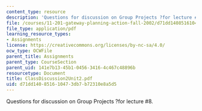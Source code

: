 ```yaml
---
content_type: resource
description: 'Questions for discussion on Group Projects ?for lecture #8.'
file: /courses/11-201-gateway-planning-action-fall-2002/d71dd140851610473db7b72310e8a5d5_ClassDiscussion2Unit2.pdf
file_type: application/pdf
learning_resource_types:
- Assignments
license: https://creativecommons.org/licenses/by-nc-sa/4.0/
ocw_type: OCWFile
parent_title: Assignments
parent_type: CourseSection
parent_uid: 141e7b13-45b1-0456-3416-4c467c48896b
resourcetype: Document
title: ClassDiscussion2Unit2.pdf
uid: d71dd140-8516-1047-3db7-b72310e8a5d5
---
```

Questions for discussion on Group Projects ?for lecture #8.